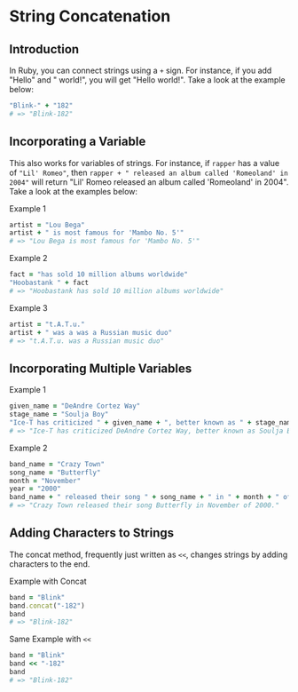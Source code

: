 

# String Concatenation

## Introduction

In Ruby, you can connect strings using a `+` sign. For instance, if you add "Hello" and " world!", you will get "Hello world!". Take a look at the example below:

```ruby
"Blink-" + "182"
# => "Blink-182"
```

## Incorporating a Variable

This also works for variables of strings. For instance, if `rapper` has a value of `"Lil' Romeo"`, then `rapper + " released an album called 'Romeoland' in 2004"` will return "Lil' Romeo released an album called 'Romeoland' in 2004". Take a look at the examples below:

Example 1
```ruby
artist = "Lou Bega"
artist + " is most famous for 'Mambo No. 5'"
# => "Lou Bega is most famous for 'Mambo No. 5'"
```
Example 2
```ruby
fact = "has sold 10 million albums worldwide"
"Hoobastank " + fact
# => "Hoobastank has sold 10 million albums worldwide"
```
Example 3
```ruby
artist = "t.A.T.u."
artist + " was a was a Russian music duo"
# => "t.A.T.u. was a Russian music duo"
```

## Incorporating Multiple Variables

Example 1
```ruby
given_name = "DeAndre Cortez Way"
stage_name = "Soulja Boy"
"Ice-T has criticized " + given_name + ", better known as " + stage_name + ", for killing hip-hop."
# => "Ice-T has criticized DeAndre Cortez Way, better known as Soulja Boy, for killing hip-hop."
```
Example 2
```ruby
band_name = "Crazy Town"
song_name = "Butterfly"
month = "November"
year = "2000"
band_name + " released their song " + song_name + " in " + month + " of " + year + "."
# => "Crazy Town released their song Butterfly in November of 2000."
```

## Adding Characters to Strings

The concat method, frequently just written as `<<`, changes strings by adding characters to the end.

Example with Concat
```ruby
band = "Blink"
band.concat("-182")
band
# => "Blink-182"
```
Same Example with `<<`
```ruby
band = "Blink"
band << "-182"
band
# => "Blink-182"
```

